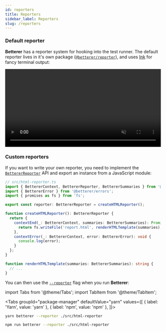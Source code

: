 ```yaml
---
id: reporters
title: Reporters
sidebar_label: Reporters
slug: /reporters
---
```


### Default reporter

**Betterer** has a reporter system for hooking into the test runner. The default reporter lives in it's own package ([`@betterer/reporter`](https://www.npmjs.com/package/@betterer/reporter)), and uses [Ink](https://github.com/vadimdemedes/ink) for fancy terminal output:

<!-- prettier-ignore -->
<div className="video__container">
  <video loop autoPlay muted width="100%">
    <source src="/static/videos/watch.mp4" type="video/mp4"/>
  </video>
</div>

### Custom reporters

If you want to write your own reporter, you need to implement the [`BettererReporter`](./reporter#bettererreporter) API and export an instance from a JavaScript module:

```typescript
// src/html-reporter.ts
import { BettererContext, BettererReporter, BettererSummaries } from '@betterer/betterer';
import { BettererError } from '@betterer/errors';
import { promises as fs } from 'fs';

export const reporter: BettererReporter = createHTMLReporter();

function createHTMLReporter(): BettererReporter {
  return {
    contextEnd(_: BettererContext, summaries: BettererSummaries): Promise<void> {
      return fs.writeFile('report.html', renderHTMLTemplate(summaries), 'utf8');
    },
    contextError(_: BettererContext, error: BettererError): void {
      console.log(error);
    }
  };
}

function renderHTMLTemplate(summaries: BettererSummaries): string {
  // ...
}
```

You can then use the [`--reporter`](./running-betterer#start-options) flag when you run **Betterer**:

import Tabs from '@theme/Tabs';
import TabItem from '@theme/TabItem';

<!-- prettier-ignore -->
<Tabs
  groupId="package-manager"
  defaultValue="yarn"
  values={[
    { label: 'Yarn', value: 'yarn' },
    { label: 'npm', value: 'npm' },
  ]}>
  <TabItem
    value="yarn">

```bash
yarn betterer --reporter ./src/html-reporter
```

  </TabItem>
  <TabItem
    value="npm">

```bash
npm run betterer --reporter ./src/html-reporter
```

  </TabItem>
</Tabs>
